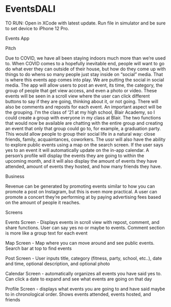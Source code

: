 # EventsDALI

TO RUN:
	Open in XCode with latest update. Run file in simulator and be sure to set device to iPhone 12 Pro.

Events App

Pitch

Due to COVID, we have all been staying indoors much more than we’re used to. When COVID comes to a hopefully inevitable end, people will want to go do what ever they can outside of their house, but how do they come up with things to do whens so many people just stay inside on “social” media. That is where this events app comes into play. We are putting the social in social media.  The app will allow users to post an event, its time, the category, the group of people that get view access, and even a photo or video. These events will be seen in a scroll view where the user can click different buttons to say if they are going, thinking about it, or not going. There will also be comments and reposts for each event. An important aspect will be the grouping. I’m the class of ’21 at my high school, Blair Academy, so I could create a group with everyone in my class at Blair. The two functions that would now be available are chatting with the entire group and creating an event that only that group could go to, for example, a graduation party. This would allow people to group their social life in a natural way: close friends, family, acquaintances, coworkers. The ussr will also have the ability to explore public events using a map on the search screen. If the user says yes to an event it will automatically update on the in-app calendar. A person’s profile will display the events they are going to within the upcoming month, and it will also display the amount of events they have attended, amount of events they hosted, and how many friends they have. 

Business

Revenue can be generated by promoting events similar to how you can promote a post on Instagram, but this is even more practical. A user can promote a concert they’re performing at by paying advertising fees based on the amount of people it reaches. 

Screens

Events Screen - Displays events in scroll view with repost, comment, and share functions. User can say yes no or maybe to events. Comment section is more like a group text for each event

Map Screen - Map where you can move around and see public events. Search bar at top to find events

Post Screen - User inputs title, category (fitness, party, school, etc..), date and time, optional description, and optional photo
	
Calendar Screen - automatically organizes all events you have said yes to. Can click a date to expand and see what events are going on that day

Profile Screen - displays what events you are going to and have said maybe to in chronological order. Shows events attended, events hosted, and friends
	
